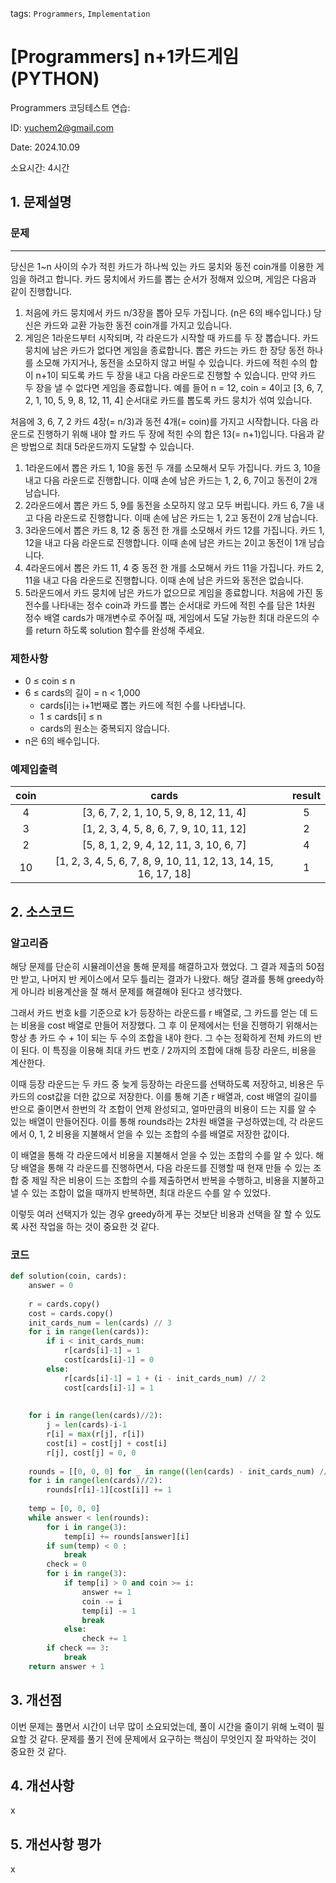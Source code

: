 tags: `Programmers`, `Implementation`
# [Programmers] n+1카드게임 (PYTHON)
Programmers 코딩테스트 연습: 

ID: yuchem2@gmail.com

Date: 2024.10.09

소요시간: 4시간

## 1. 문제설명

### 문제
---

당신은 1~n 사이의 수가 적힌 카드가 하나씩 있는 카드 뭉치와 동전 coin개를 이용한 게임을 하려고 합니다. 카드 뭉치에서 카드를 뽑는 순서가 정해져 있으며, 게임은 다음과 같이 진행합니다.

1. 처음에 카드 뭉치에서 카드 n/3장을 뽑아 모두 가집니다. (n은 6의 배수입니다.) 당신은 카드와 교환 가능한 동전 coin개를 가지고 있습니다.
2. 게임은 1라운드부터 시작되며, 각 라운드가 시작할 때 카드를 두 장 뽑습니다. 카드 뭉치에 남은 카드가 없다면 게임을 종료합니다. 뽑은 카드는 카드 한 장당 동전 하나를 소모해 가지거나, 동전을 소모하지 않고 버릴 수 있습니다.
카드에 적힌 수의 합이 n+1이 되도록 카드 두 장을 내고 다음 라운드로 진행할 수 있습니다. 만약 카드 두 장을 낼 수 없다면 게임을 종료합니다.
예를 들어 n = 12, coin = 4이고 [3, 6, 7, 2, 1, 10, 5, 9, 8, 12, 11, 4] 순서대로 카드를 뽑도록 카드 뭉치가 섞여 있습니다.

처음에 3, 6, 7, 2 카드 4장(= n/3)과 동전 4개(= coin)를 가지고 시작합니다. 다음 라운드로 진행하기 위해 내야 할 카드 두 장에 적힌 수의 합은 13(= n+1)입니다. 다음과 같은 방법으로 최대 5라운드까지 도달할 수 있습니다.

1. 1라운드에서 뽑은 카드 1, 10을 동전 두 개를 소모해서 모두 가집니다. 카드 3, 10을 내고 다음 라운드로 진행합니다. 이때 손에 남은 카드는 1, 2, 6, 7이고 동전이 2개 남습니다.
2. 2라운드에서 뽑은 카드 5, 9를 동전을 소모하지 않고 모두 버립니다. 카드 6, 7을 내고 다음 라운드로 진행합니다. 이때 손에 남은 카드는 1, 2고 동전이 2개 남습니다.
3. 3라운드에서 뽑은 카드 8, 12 중 동전 한 개를 소모해서 카드 12를 가집니다. 카드 1, 12을 내고 다음 라운드로 진행합니다. 이때 손에 남은 카드는 2이고 동전이 1개 남습니다.
4. 4라운드에서 뽑은 카드 11, 4 중 동전 한 개를 소모해서 카드 11을 가집니다. 카드 2, 11을 내고 다음 라운드로 진행합니다. 이때 손에 남은 카드와 동전은 없습니다.
5. 5라운드에서 카드 뭉치에 남은 카드가 없으므로 게임을 종료합니다.
처음에 가진 동전수를 나타내는 정수 coin과 카드를 뽑는 순서대로 카드에 적힌 수를 담은 1차원 정수 배열 cards가 매개변수로 주어질 때, 게임에서 도달 가능한 최대 라운드의 수를 return 하도록 solution 함수를 완성해 주세요.

### 제한사항

+ 0 ≤ coin ≤ n
+ 6 ≤ cards의 길이 = n < 1,000
  + cards[i]는 i+1번째로 뽑는 카드에 적힌 수를 나타냅니다.
  + 1 ≤ cards[i] ≤ n
  + cards의 원소는 중복되지 않습니다.
+ n은 6의 배수입니다.

### 예제입출력
| coin |	cards |	result |
| :--: | :--: | :--: |
|4|	[3, 6, 7, 2, 1, 10, 5, 9, 8, 12, 11, 4]|	5|
|3|	[1, 2, 3, 4, 5, 8, 6, 7, 9, 10, 11, 12]|	2|
|2	|[5, 8, 1, 2, 9, 4, 12, 11, 3, 10, 6, 7]	|4|
|10|	[1, 2, 3, 4, 5, 6, 7, 8, 9, 10, 11, 12, 13, 14, 15, 16, 17, 18]|	1|

## 2. 소스코드

### 알고리즘
해당 문제를 단순히 시뮬레이션을 통해 문제를 해결하고자 했었다. 그 결과 제출의 50점만 받고, 나머지 반 케이스에서 모두 틀리는 결과가 나왔다.
해당 결과를 통해 greedy하게 아니라 비용계산을 잘 해서 문제를 해결해야 된다고 생각했다.

그래서 카드 번호 k를 기준으로 k가 등장하는 라운드를 r 배열로, 그 카드를 얻는 데 드는 비용을 cost 배열로 만들어 저장했다.
그 후 이 문제에서는 턴을 진행하기 위해서는 항상 총 카드 수 + 1이 되는 두 수의 조합을 내야 한다. 그 수는 정확하게 전체 카드의 반이 된다.
이 특징을 이용해 최대 카드 번호 / 2까지의 조합에 대해 등장 라운드, 비용을 계산한다.

이때 등장 라운드는 두 카드 중 늦게 등장하는 라운드를 선택하도록 저장하고, 비용은 두 카드의 cost값을 더한 값으로 저장한다.
이를 통해 기존 r 배열과, cost 배열의 길이를 반으로 줄이면서 한번의 각 조합이 언제 완성되고, 얼마만큼의 비용이 드는 지를 알 수 있는 배열이 만들어진다.
이를 통해 rounds라는 2차원 배열을 구성하였는데, 각 라운드에서 0, 1, 2 비용을 지불해서 얻을 수 있는 조합의 수를 배열로 저장한 값이다.

이 배열을 통해 각 라운드에서 비용을 지불해서 얻을 수 있는 조합의 수를 알 수 있다.
해당 배열을 통해 각 라운드를 진행하면서, 다음 라운드를 진행할 때 현재 만들 수 있는 조합 중 제일 작은 비용이 드는 조합의 수를 제출하면서 반복을 수행하고, 
비용을 지불하고 낼 수 있는 조합이 없을 때까지 반복하면, 최대 라운드 수를 알 수 있었다.

이렇듯 여러 선택지가 있는 경우 greedy하게 푸는 것보단 비용과 선택을 잘 할 수 있도록 사전 작업을 하는 것이 중요한 것 같다.

### 코드
```python
def solution(coin, cards):
    answer = 0
    
    r = cards.copy()
    cost = cards.copy()
    init_cards_num = len(cards) // 3
    for i in range(len(cards)):
        if i < init_cards_num:
            r[cards[i]-1] = 1
            cost[cards[i]-1] = 0
        else:
            r[cards[i]-1] = 1 + (i - init_cards_num) // 2
            cost[cards[i]-1] = 1
            
    
    for i in range(len(cards)//2):
        j = len(cards)-i-1
        r[i] = max(r[j], r[i])
        cost[i] = cost[j] + cost[i]
        r[j], cost[j] = 0, 0
            
    rounds = [[0, 0, 0] for _ in range((len(cards) - init_cards_num) // 2)]
    for i in range(len(cards)//2):
        rounds[r[i]-1][cost[i]] += 1
    
    temp = [0, 0, 0]
    while answer < len(rounds):
        for i in range(3):
            temp[i] += rounds[answer][i]
        if sum(temp) < 0 :
            break
        check = 0
        for i in range(3):
            if temp[i] > 0 and coin >= i:
                answer += 1
                coin -= i
                temp[i] -= 1
                break
            else:
                check += 1
        if check == 3:
            break
    return answer + 1
```
## 3. 개선점
이번 문제는 풀면서 시간이 너무 많이 소요되었는데, 풀이 시간을 줄이기 위해 노력이 필요할 것 같다. 
문제를 풀기 전에 문제에서 요구하는 핵심이 무엇인지 잘 파악하는 것이 중요한 것 같다.

## 4. 개선사항
x
## 5. 개선사항 평가
x
